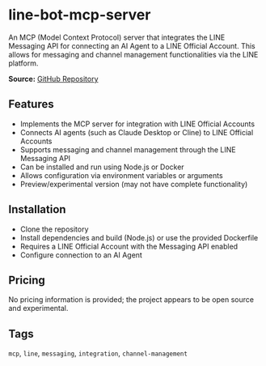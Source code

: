 # line-bot-mcp-server

An MCP (Model Context Protocol) server that integrates the LINE Messaging API for connecting an AI Agent to a LINE Official Account. This allows for messaging and channel management functionalities via the LINE platform.

**Source:** [GitHub Repository](https://github.com/line/line-bot-mcp-server)

## Features
- Implements the MCP server for integration with LINE Official Accounts
- Connects AI agents (such as Claude Desktop or Cline) to LINE Official Accounts
- Supports messaging and channel management through the LINE Messaging API
- Can be installed and run using Node.js or Docker
- Allows configuration via environment variables or arguments
- Preview/experimental version (may not have complete functionality)

## Installation
- Clone the repository
- Install dependencies and build (Node.js) or use the provided Dockerfile
- Requires a LINE Official Account with the Messaging API enabled
- Configure connection to an AI Agent

## Pricing
No pricing information is provided; the project appears to be open source and experimental.

## Tags
`mcp`, `line`, `messaging`, `integration`, `channel-management`